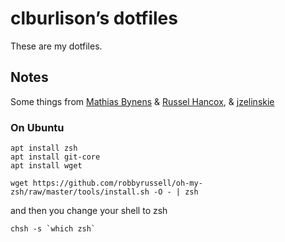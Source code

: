 # clburlison’s dotfiles

These are my dotfiles.

## Notes

Some things from [Mathias Bynens](https://github.com/mathiasbynens/dotfiles) & [Russel Hancox](https://github.com/russellhancox/dotfiles), & [jzelinskie](https://github.com/jzelinskie/dotfiles/blob/b2d33f8c601d1b7d9cce1df3319561e182251a26/zshrc#L12-L30)


### On Ubuntu

    apt install zsh
    apt install git-core
    apt install wget

    wget https://github.com/robbyrussell/oh-my-zsh/raw/master/tools/install.sh -O - | zsh

and then you change your shell to zsh

    chsh -s `which zsh`
